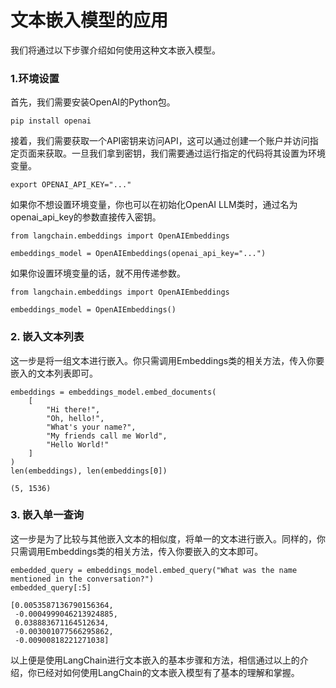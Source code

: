 # 文本嵌入模型的应用

我们将通过以下步骤介绍如何使用这种文本嵌入模型。

### 1.环境设置

首先，我们需要安装OpenAI的Python包。

```
pip install openai
```

接着，我们需要获取一个API密钥来访问API，这可以通过创建一个账户并访问指定页面来获取。一旦我们拿到密钥，我们需要通过运行指定的代码将其设置为环境变量。

```
export OPENAI_API_KEY="..."
```

如果你不想设置环境变量，你也可以在初始化OpenAI LLM类时，通过名为openai_api_key的参数直接传入密钥。

```
from langchain.embeddings import OpenAIEmbeddings

embeddings_model = OpenAIEmbeddings(openai_api_key="...")
```
如果你设置环境变量的话，就不用传递参数。

```
from langchain.embeddings import OpenAIEmbeddings

embeddings_model = OpenAIEmbeddings()
```

### 2. 嵌入文本列表

这一步是将一组文本进行嵌入。你只需调用Embeddings类的相关方法，传入你要嵌入的文本列表即可。

```
embeddings = embeddings_model.embed_documents(
    [
        "Hi there!",
        "Oh, hello!",
        "What's your name?",
        "My friends call me World",
        "Hello World!"
    ]
)
len(embeddings), len(embeddings[0])
```

```
(5, 1536)
```

### 3. 嵌入单一查询

这一步是为了比较与其他嵌入文本的相似度，将单一的文本进行嵌入。同样的，你只需调用Embeddings类的相关方法，传入你要嵌入的文本即可。

```
embedded_query = embeddings_model.embed_query("What was the name mentioned in the conversation?")
embedded_query[:5]
```

```
[0.0053587136790156364,
 -0.0004999046213924885,
 0.038883671164512634,
 -0.003001077566295862,
 -0.00900818221271038]
```

以上便是使用LangChain进行文本嵌入的基本步骤和方法，相信通过以上的介绍，你已经对如何使用LangChain的文本嵌入模型有了基本的理解和掌握。